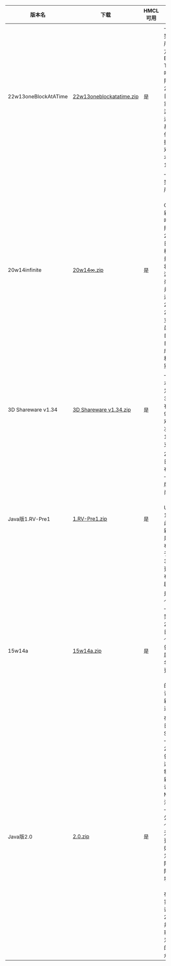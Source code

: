 | 版本名                  | 下载                                                           |  HMCL可用 | 介绍                                                                                                                                                                                                                              | 发布时间       | 来源   | minecraft wiki 链接                                           |
|----------------------|--------------------------------------------------------------|---------|---------------------------------------------------------------------------------------------------------------------------------------------------------------------------------------------------------------------------------|------------|------|-------------------------------------------------------------|
| 22w13oneBlockAtATime | [22w13oneblockatatime.zip](/f/愚人节版/22w13oneblockatatime.zip) | 是       | 一个愚人节玩笑快照，也是所谓“一次一个方块（One Block at a Time）更新”的唯一一个快照，发布于2022年4月1日，改造了玩家的物品栏和游戏内的物品逻辑，并在此基础上重新制作了控制、挖掘、合成等游戏机制。此版本基于Java版1.18.2开发。                                                                                               | 2022年4月1日  | PCL2 | https://minecraft.fandom.com/zh/wiki/22w13oneBlockAtATime   |
| 20w14infinite        | [20w14∞.zip](/f/愚人节版/20w14∞.zip)                                           | 是       | 一个愚人节玩笑快照，也是所谓“终极内容（Ultimate Content）更新”的首个也是唯一一个快照，发布于2020年4月1日，加入了由程序生成的大量新维度，其将各种已有的游戏元素随机杂糅在一起，并且有特殊的进入方式。20w14∞是20w13b的分支。 尽管是个愚人节玩笑，自定义维度和自定义世界生成在20w21a和20w28a分别实现。                                                      | 2020年4月1日  | PCL2 | https://minecraft.fandom.com/zh/wiki/20w14infinite          |
| 3D Shareware v1.34   | [3D Shareware v1.34.zip](/f/%E6%84%9A%E4%BA%BA%E8%8A%82%E7%89%88/3D%20Shareware%20v1.34.zip)     | 是       | 一个愚人节版本，官方名称为Minecraft 3D。此版本中有许多20世纪90年代电子游戏的元素。本次更新是19w13b的分支版本。                                                                                                                                                              | 2019年4月1日  | PCL2 | https://minecraft.fandom.com/zh/wiki/3D_Shareware_v1.34     |
| Java版1.RV-Pre1       | [1.RV-Pre1.zip](/f/愚人节版/1.RV-Pre1.zip)                       | 是       | 2016年3月31日，Mojang发布了1.RV的第一个预发布版，也叫做时尚更新（Trendy Update）。1.RV-pre1是此次愚人节更新的第一个也是唯一的预发布版。Mojang于2016年3月31日发布了该更新及其预发布版本的恶作剧公告。                                                                                                    | 2016年3月31日 | PCL2 | https://minecraft.fandom.com/zh/wiki/Java%E7%89%881.RV-Pre1 |
| 15w14a               | [15w14a.zip](/f/愚人节版/15w14a.zip)                             | 是       | 是2015年的首个快照，且是一个愚人节玩笑，发布于2015年4月1日。它作为一个开玩笑的公告被发布，归属于Mojang命名为爱与抱抱更新的1.10（与实际发布的更新无关）。该开玩笑的更新没有任何跟进版本。                                                                                                                          | 2015年4月1日  | PCL2 | https://minecraft.fandom.com/zh/wiki/15w14a                 |
| Java版2.0             | [2.0.zip](/f/愚人节版/2.0.zip)                                   | 是       | 在2013年4月1日，Mojang Studios发布了一个Minecraft 2.0的愚人节公告，他们声称这是一个已经制作了两年的新游戏，并说“这将让Minecraft这个沙盒游戏达到一个新高度”。公告中还有一个包含了大量无意义更改的更新日志，例如新加入称为“Etho台阶”的TNT台阶，以及煤炭块和红石块（当时并不存在）。 尽管没有实现大部分承诺，“Minecraft 2.0”制作完成并发给了部分玩家，同时作为愚人节玩笑的一部分向公众公开。 | 2013年4月1日  | PCL2 | https://minecraft.fandom.com/zh/wiki/Java%E7%89%882.0       |
